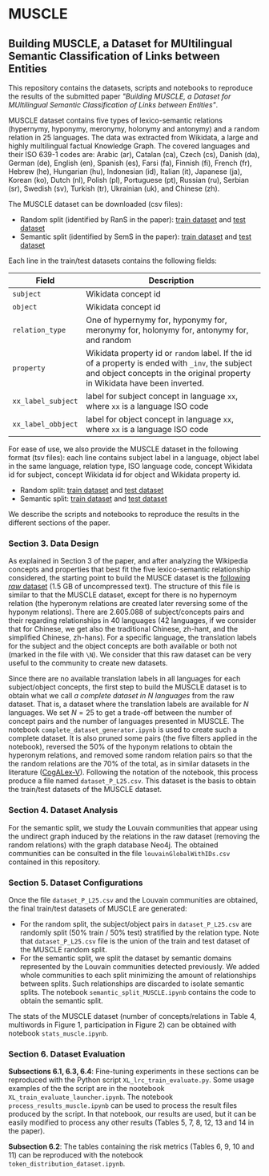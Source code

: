 # MUSCLE
## Building MUSCLE, a Dataset for MUltilingual Semantic Classification of Links between Entities
This repository contains the datasets, scripts and notebooks to reproduce the results of the submitted paper *"Building MUSCLE, a Dataset for MUltilingual Semantic Classification of Links between Entities"*.

MUSCLE dataset contains five types of lexico-semantic relations (hypernymy, hyponymy, meronymy, holonymy and antonymy) and a random relation in 25 languages. The data was extracted from Wikidata, a large and highly multilingual factual Knowledge Graph. The covered languages and their ISO 639-1 codes are: Arabic (ar), Catalan (ca), Czech (cs), Danish (da), German (de), English (en), Spanish (es), Farsi (fa), Finnish (fi), French (fr), Hebrew (he), Hungarian (hu), Indonesian (id), Italian (it), Japanese (ja), Korean (ko), Dutch (nl), Polish (pl), Portuguese (pt), Russian (ru), Serbian (sr), Swedish (sv), Turkish (tr), Ukrainian (uk), and Chinese (zh).

The MUSCLE dataset can be downloaded (csv files):
- Random split (identified by RanS in the paper): [train dataset](https://drive.google.com/uc?id=1vXn30idOKST5vdfcW7AHHcGO0f2Piu_U&export=download) and [test dataset](https://drive.google.com/uc?id=13utdPI11VYjSpYOX5vIBJ4TH_1vF7hDP&export=download)
- Semantic split (identified by SemS in the paper): [train dataset](https://drive.google.com/uc?id=1-X3DZZu_GMd22T2jnvwiA39hPiaaHwgx&export=download) and [test dataset](https://drive.google.com/uc?id=1fVV2iObSLesVRnqfbrFbgCTR-_eESSJa&export=download)

Each line in the train/test datasets contains the following fields: 

|Field| Description|
|-------|------|
|`subject`| Wikidata concept id|
|`object`| Wikidata concept id|
|`relation_type`| One of hypernymy for, hyponymy for, meronymy for, holonymy for, antonymy for, and random|
|`property`| Wikidata property id or `random` label. If the id of a property is ended with `_inv`, the subject and object concepts in the original property in Wikidata have been inverted.|
|`xx_label_subject`| label for subject concept in language `xx`, where `xx` is a language ISO code|
|`xx_label_obbject`| label for object concept in language `xx`, where `xx` is a language ISO code|

For ease of use, we also provide the MUSCLE dataset in the following format (tsv files): each line contains subject label in a language, object label in the same language, relation type, ISO language code, concept Wikidata id for subject, concept Wikidata id for object and Wikidata property id.
- Random split: [train dataset](https://drive.google.com/uc?id=1MtwHxRgPQqTh4KWU_XoZVsAdPbIjyOp-&export=download) and [test dataset](https://drive.google.com/uc?id=1EAT_HnVSmkNDewcomRieMwiq7LmG7G63&export=download)
- Semantic split: [train dataset](https://drive.google.com/uc?id=1KzyEKdIG8wtd7126KpLttXRtboRRDk7L&export=download) and [test dataset](https://drive.google.com/uc?id=1UvgvBEuPBhFU-nEbZxvNbkI9p1ZsX5-V&export=download)

We describe the scripts and notebooks to reproduce the results in the different sections of the paper.

### **Section 3. Data Design**
As explained in Section 3 of the paper, and after analyzing the Wikipedia concepts and properties that best fit the five lexico-semantic relationship considered, the starting point to build the MUSCE dataset is the [following *raw* dataset](https://drive.google.com/uc?id=1RH8U3TGbUtSuSHk32byeQ2IJ4vn850WT&export=download) (1.5 GB of uncompressed text). The structure of this file is similar to that the MUSCLE dataset, except for there is no hypernoym relation (the hyperonym relations are created later reversing some of the hyponym relations). There are $2.605.088$ of subject/concepts pairs and their regarding relationships in $40$ languages ($42$ languages, if we consider that for Chinese, we get also the traditional Chinese, zh-hant, and the simplified Chinese, zh-hans). For a specific language, the translation labels for the subject and the object concepts are both available or both not (marked in the file with `\N`). We consider that this raw dataset can be very useful to the community to create new datasets.

Since there are no available translation labels in all languages for each subject/object concepts, the first step to build the MUSCLE dataset is to obtain what we call *a complete dataset in N languages* from the raw dataset. That is, a dataset where the translation labels are available for $N$ languages. We set $N=25$ to get a trade-off between the number of concept pairs and the number of languages presented in MUSCLE. The notebook `complete_dataset_generator.ipynb` is used to create such a complete dataset. It is also pruned some pairs (the five filters applied in the notebook), reversed the 50% of the hyponym relations to obtain the hyperonym relations, and removed some random relation pairs so that the the random relations are the 70% of the total, as in similar datasets in the literature ([CogALex-V](https://aclanthology.org/W16-5309/)). Following the notation of the notebook, this process produce a file named `dataset_P_L25.csv`. This dataset is the basis to obtain the train/test datasets of the MUSCLE dataset.

### **Section 4. Dataset Analysis**
For the semantic split, we study the Louvain communities that appear using the undirect graph induced by the relations in the raw dataset (removing the random relations) with the graph database Neo4j. The obtained communities can be consulted in the file `louvainGlobalWithIDs.csv` contained in this repository.

### **Section 5. Dataset Configurations**
Once the file `dataset_P_L25.csv` and the Louvain communities are obtained, the final train/test datasets of MUSCLE are generated:
- For the random split, the subject/object pairs in `dataset_P_L25.csv` are randomly split (50% train / 50% test) stratified by the relation type. Note that `dataset_P_L25.csv` file is the union of the train and test dataset of the MUSCLE random split.
- For the semantic split, we split the dataset by semantic domains represented by the Louvain communities detected previously. We added whole communities to each split minimizing the amount of relationships between splits. Such relationships are discarded to isolate semantic splits. The notebook `semantic_split_MUSCLE.ipynb` contains the code to obtain the semantic split.

The stats of the MUSCLE dataset (number of concepts/relations in Table 4, multiwords in Figure 1, participation in Figure 2) can be obtained with notebook `stats_muscle.ipynb`.

### **Section 6. Dataset Evaluation**
**Subsections 6.1, 6.3, 6.4**: Fine-tuning experiments in these sections can be reproduced with the Python script `XL_lrc_train_evaluate.py`. Some usage examples of the the script are in the nootebook `XL_train_evaluate_launcher.ipynb`. The notebook `process_results_muscle.ipynb` can be used to process the result files produced by the script. In that notebook, our results are used, but it can be easily modified to process any other results (Tables 5, 7, 8, 12, 13 and 14 in the paper).

**Subsection 6.2**: The tables containing the risk metrics (Tables 6, 9, 10 and 11) can be reproduced with the notebook `token_distribution_dataset.ipynb`.

